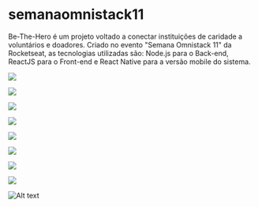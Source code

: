 # semanaomnistack11
Be-The-Hero é um projeto voltado a conectar instituições de caridade a voluntários e doadores.
Criado no evento "Semana Omnistack 11" da Rocketseat, as tecnologias utilizadas são: Node.js para o Back-end, ReactJS para o Front-end e React Native para a versão mobile do sistema.

![](/screenshots/01-01.jpg?raw=true)

![](/screenshots/01-02.jpg?raw=true)

![](/screenshots/01-03.jpg?raw=true)

![](/screenshots/02-01.jpg?raw=true)

![](/screenshots/02-02.jpg?raw=true)

![](/screenshots/02-03.jpg?raw=true)

![](/screenshots/02-04.jpg?raw=true)

![](/screenshots/02-05.jpg?raw=true)

![Alt text](/screenshots/02-06.jpg?raw=true)
